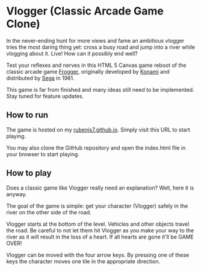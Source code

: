 # Vlogger (Classic Arcade Game Clone)

In the never-ending hunt for more views and fame an ambitious vlogger tries the most daring thing yet: cross a busy road and jump into a river while vlogging about it. Live! How can it possibly end well?

Test your reflexes and nerves in this HTML 5 Canvas game reboot of the classic arcade game [Frogger](https://en.wikipedia.org/wiki/Frogger), originally developed by [Konami](https://en.wikipedia.org/wiki/Konami) and distributed by [Sega](https://en.wikipedia.org/wiki/Sega) in 1981.

This game is far from finished and many ideas still need to be implemented. Stay tuned for feature updates.

## How to run

The game is hosted on my [rubenjs7.github.io](https://rubenjs7.github.io/udacity-p4-classic-arcade-game/). Simply visit this URL to start playing.

You may also clone the GitHub repository and open the index.html file in your browser to start playing.

## How to play

Does a classic game like Vlogger really need an explanation? Well, here it is anyway.

The goal of the game is simple: get your character (Vlogger) safely in the river on the other side of the road.

Vlogger starts at the bottom of the level. Vehicles and other objects travel the road. Be careful to not let them hit Vlogger as you make your way to the river as it will result in the loss of a heart. If all hearts are gone it'll be GAME OVER!

Vlogger can be moved with the four arrow keys. By pressing one of these keys the character moves one tile in the appropriate direction.
